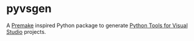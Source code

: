 # pyvsgen
A [Premake](https://premake.github.io) inspired Python package to generate [Python Tools for Visual Studio](https://github.com/Microsoft/PTVS) projects.
